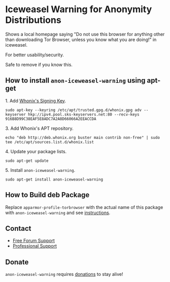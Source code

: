 # Iceweasel Warning for Anonymity Distributions #

Shows a local homepage saying "Do not use this browser for anything other than
downloading Tor Browser, unless you know what you are doing!" in iceweasel.

For better usability/security.

Safe to remove if you know this.
## How to install `anon-iceweasel-warning` using apt-get ##

1\. Add [Whonix's Signing Key](https://www.whonix.org/wiki/Whonix_Signing_Key).

```
sudo apt-key --keyring /etc/apt/trusted.gpg.d/whonix.gpg adv --keyserver hkp://ipv4.pool.sks-keyservers.net:80 --recv-keys 916B8D99C38EAF5E8ADC7A2A8D66066A2EEACCDA
```

3\. Add Whonix's APT repository.

```
echo "deb http://deb.whonix.org buster main contrib non-free" | sudo tee /etc/apt/sources.list.d/whonix.list
```

4\. Update your package lists.

```
sudo apt-get update
```

5\. Install `anon-iceweasel-warning`.

```
sudo apt-get install anon-iceweasel-warning
```

## How to Build deb Package ##

Replace `apparmor-profile-torbrowser` with the actual name of this package with `anon-iceweasel-warning` and see [instructions](https://www.whonix.org/wiki/Dev/Build_Documentation/apparmor-profile-torbrowser).

## Contact ##

* [Free Forum Support](https://forums.whonix.org)
* [Professional Support](https://www.whonix.org/wiki/Professional_Support)

## Donate ##

`anon-iceweasel-warning` requires [donations](https://www.whonix.org/wiki/Donate) to stay alive!
